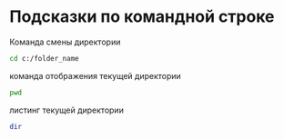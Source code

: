 # Подсказки по командной строке

Команда смены директории
```sh
cd c:/folder_name
```

команда отображения текущей директории
```sh
pwd
```

листинг текущей директории
```sh
dir
```